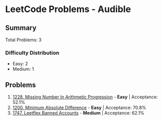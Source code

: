 # LeetCode Problems - Audible

## Summary
Total Problems: 3

### Difficulty Distribution

- Easy: 2
- Medium: 1

## Problems

1. [1228. Missing Number In Arithmetic Progression](https://leetcode.com/problems/missing-number-in-arithmetic-progression/) - **Easy** | Acceptance: 52.1%
2. [1200. Minimum Absolute Difference](https://leetcode.com/problems/minimum-absolute-difference/) - **Easy** | Acceptance: 70.8%
3. [1747. Leetflex Banned Accounts](https://leetcode.com/problems/leetflex-banned-accounts/) - **Medium** | Acceptance: 62.1%